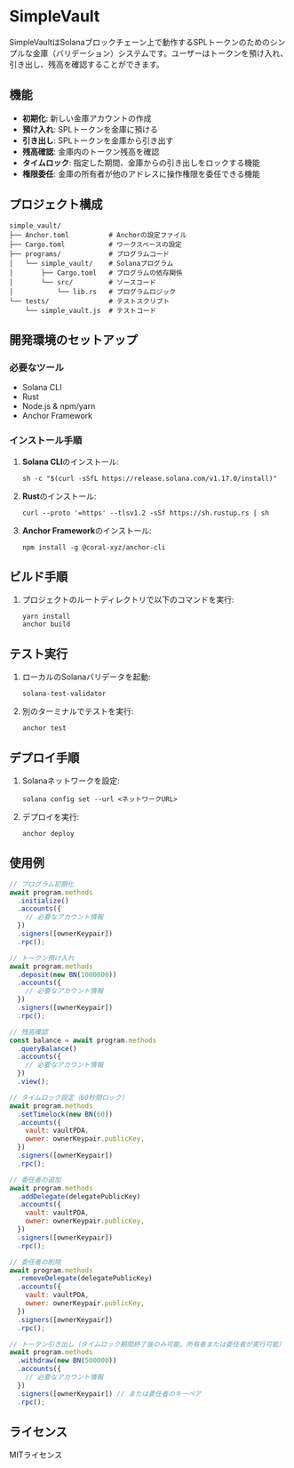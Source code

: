 # SimpleVault

SimpleVaultはSolanaブロックチェーン上で動作するSPLトークンのためのシンプルな金庫（バリデーション）システムです。ユーザーはトークンを預け入れ、引き出し、残高を確認することができます。

## 機能

- **初期化**: 新しい金庫アカウントの作成
- **預け入れ**: SPLトークンを金庫に預ける
- **引き出し**: SPLトークンを金庫から引き出す
- **残高確認**: 金庫内のトークン残高を確認
- **タイムロック**: 指定した期間、金庫からの引き出しをロックする機能
- **権限委任**: 金庫の所有者が他のアドレスに操作権限を委任できる機能

## プロジェクト構成

```
simple_vault/
├── Anchor.toml          # Anchorの設定ファイル
├── Cargo.toml           # ワークスペースの設定
├── programs/            # プログラムコード
│   └── simple_vault/    # Solanaプログラム
│       ├── Cargo.toml   # プログラムの依存関係
│       └── src/         # ソースコード
│           └── lib.rs   # プログラムロジック
└── tests/               # テストスクリプト
    └── simple_vault.js  # テストコード
```

## 開発環境のセットアップ

### 必要なツール

- Solana CLI
- Rust
- Node.js & npm/yarn
- Anchor Framework

### インストール手順

1. **Solana CLI**のインストール:
   ```
   sh -c "$(curl -sSfL https://release.solana.com/v1.17.0/install)"
   ```

2. **Rust**のインストール:
   ```
   curl --proto '=https' --tlsv1.2 -sSf https://sh.rustup.rs | sh
   ```

3. **Anchor Framework**のインストール:
   ```
   npm install -g @coral-xyz/anchor-cli
   ```

## ビルド手順

1. プロジェクトのルートディレクトリで以下のコマンドを実行:
   ```
   yarn install
   anchor build
   ```

## テスト実行

1. ローカルのSolanaバリデータを起動:
   ```
   solana-test-validator
   ```

2. 別のターミナルでテストを実行:
   ```
   anchor test
   ```

## デプロイ手順

1. Solanaネットワークを設定:
   ```
   solana config set --url <ネットワークURL>
   ```

2. デプロイを実行:
   ```
   anchor deploy
   ```

## 使用例

```javascript
// プログラム初期化
await program.methods
  .initialize()
  .accounts({
    // 必要なアカウント情報
  })
  .signers([ownerKeypair])
  .rpc();

// トークン預け入れ
await program.methods
  .deposit(new BN(1000000))
  .accounts({
    // 必要なアカウント情報
  })
  .signers([ownerKeypair])
  .rpc();

// 残高確認
const balance = await program.methods
  .queryBalance()
  .accounts({
    // 必要なアカウント情報
  })
  .view();

// タイムロック設定（60秒間ロック）
await program.methods
  .setTimelock(new BN(60))
  .accounts({
    vault: vaultPDA,
    owner: ownerKeypair.publicKey,
  })
  .signers([ownerKeypair])
  .rpc();

// 委任者の追加
await program.methods
  .addDelegate(delegatePublicKey)
  .accounts({
    vault: vaultPDA,
    owner: ownerKeypair.publicKey,
  })
  .signers([ownerKeypair])
  .rpc();

// 委任者の削除
await program.methods
  .removeDelegate(delegatePublicKey)
  .accounts({
    vault: vaultPDA,
    owner: ownerKeypair.publicKey,
  })
  .signers([ownerKeypair])
  .rpc();

// トークン引き出し（タイムロック期間終了後のみ可能、所有者または委任者が実行可能）
await program.methods
  .withdraw(new BN(500000))
  .accounts({
    // 必要なアカウント情報
  })
  .signers([ownerKeypair]) // または委任者のキーペア
  .rpc();
```

## ライセンス

MITライセンス
